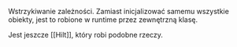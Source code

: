 Wstrzykiwanie zależności. 
Zamiast inicjalizować samemu wszystkie obiekty, jest to robione w runtime przez zewnętrzną klasę.

Jest jeszcze [[Hilt]], który robi podobne rzeczy.